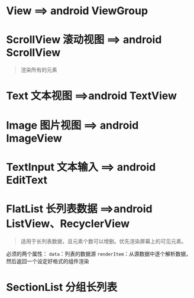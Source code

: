 # View ==> android ViewGroup

# ScrollView 滚动视图 ==> android ScrollView
>渲染所有的元素

# Text 文本视图  ==>android TextView

# Image 图片视图 ==> android ImageView

# TextInput 文本输入 ==> android EditText

# FlatList 长列表数据 ==>android ListView、RecyclerView
>适用于长列表数据，且元素个数可以增删。优先渲染屏幕上的可见元素。

必须的两个属性：
`data`：列表的数据源
`renderItem`：从源数据中逐个解析数据，然后返回一个设定好格式的组件渲染
# SectionList 分组长列表



